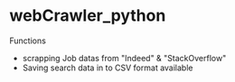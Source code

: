 # webCrawler_python

Functions
* scrapping Job datas from "Indeed" & "StackOverflow"
* Saving search data in to CSV format available

